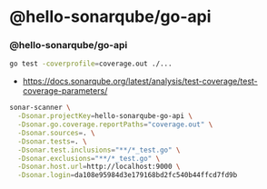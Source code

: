# @hello-sonarqube/go-api


### @hello-sonarqube/go-api

```sh
go test -coverprofile=coverage.out ./...
```

- https://docs.sonarqube.org/latest/analysis/test-coverage/test-coverage-parameters/
```sh
sonar-scanner \
  -Dsonar.projectKey=hello-sonarqube-go-api \
  -Dsonar.go.coverage.reportPaths="coverage.out" \
  -Dsonar.sources=. \
  -Dsonar.tests=. \
  -Dsonar.test.inclusions="**/*_test.go" \
  -Dsonar.exclusions="**/*_test.go" \
  -Dsonar.host.url=http://localhost:9000 \
  -Dsonar.login=da108e95984d3e179168bd2fc540b44ffcd7fd9b
```

